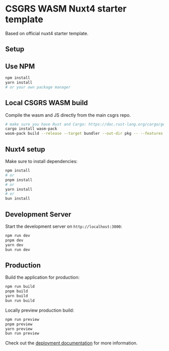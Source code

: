 # CSGRS WASM Nuxt4 starter template

Based on official nuxt4 starter template. 

## Setup

## Use NPM

```bash
npm install
yarn install
# or your own package manager
```

## Local CSGRS WASM build

Compile the wasm and JS directly from the main csgrs repo.

```bash
# make sure you have Rust and Cargo: https://doc.rust-lang.org/cargo/getting-started/installation.html
cargo install wasm-pack
wasm-pack build --release --target bundler --out-dir pkg -- --features wasm
```

## Nuxt4 setup

Make sure to install dependencies:

```bash
npm install
# or
pnpm install
# or
yarn install
# or
bun install
```

## Development Server

Start the development server on `http://localhost:3000`:

```bash
npm run dev
pnpm dev
yarn dev
bun run dev
```

## Production

Build the application for production:

```bash
npm run build
pnpm build
yarn build
bun run build
```

Locally preview production build:

```bash
npm run preview
pnpm preview
yarn preview
bun run preview
```

Check out the [deployment documentation](https://nuxt.com/docs/getting-started/deployment) for more information.
